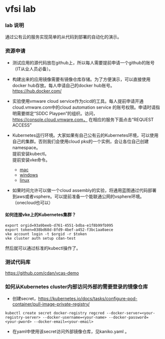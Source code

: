 # vfsi lab

### lab 说明
通过公有云的服务实现简单的从代码到部署的自动化的演示。

### 资源申请
* 测试应用的源代码放在github上，所以每人需要提前申请一个github的账号（IT从业人员必备）。
* 构建出来的应用镜像需要有镜像仓库存储。为了方便演示，可以直接使用docker hub存放。每人申请自己的docker hub账号。https://hub.docker.com/
* 实验使用vmware cloud service作为cicd的工具。每人提前申请开通cloud.vmware.com中的cloud automation service 的账号权限。申请时请指明需要绑定“SDDC Playpen”的组织。访问，https://console.cloud.vmware.com， 在相应的服务下面点击“REQUEST ACCESS”
* Kubernetes运行环境。大家如果有自己公有云的Kubernetes环境，可以使用自己的集群。否则我们会使用cloud pks的一个实例，会让各位自己创建namespace。<br>提前安装kubectl。
<br>提前安装vke命令。
   * [mac](https://s3-us-west-2.amazonaws.com/vke-cli-us-west-2/latest/mac/vke) 
   * [windows](https://s3-us-west-2.amazonaws.com/vke-cli-us-west-2/latest/windows64/vke.exe)
   * [linux](https://s3-us-west-2.amazonaws.com/vke-cli-us-west-2/latest/linux64/vke)

* 如果时间允许可以做一个cloud assembly的实验，将通用蓝图通过代码部署到aws或者vsphere。可以提前准备一个能联通公网的vsphere环境。（onecloud也可以）

#### 如何连接vke上的Kubernetes集群？
```
export orgid=93a9beeb-d761-4551-bdba-e1f8b99fb995 
export token=038bd68d-8fd9-4bef-a452-f3bc1aa0aece
vke account login -t $orgid -r $token
vke cluster auth setup cdan-test
```
然后就可以通过标准的kubectl操作了。


### 测试代码库
https://github.com/cdan/vcas-demo



### 如何从Kubernetes cluster内部访问外部的需要登录的镜像仓库
* 创建secret，https://kubernetes.io/docs/tasks/configure-pod-container/pull-image-private-registry/
```
kubectl create secret docker-registry regcred --docker-server=<your-registry-server> --docker-username=<your-name> --docker-password=<your-pword> --docker-email=<your-email>
```

* 在yaml中使用该secret访问外部镜像仓库，见kaniko.yaml 。





